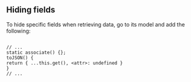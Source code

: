 ## Hiding fields

To hide specific fields when retrieving data, go to its model and add the following:

```

// ...
static associate() {};
toJSON() {
return { ...this.get(), <attr>: undefined }
}
// ...

```
